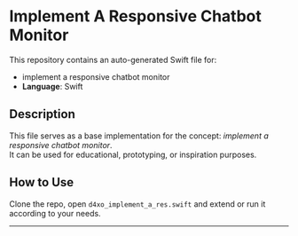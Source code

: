 # Implement A Responsive Chatbot Monitor

This repository contains an auto-generated Swift file for:

- implement a responsive chatbot monitor
- **Language**: Swift

## Description

This file serves as a base implementation for the concept: *implement a responsive chatbot monitor*.  
It can be used for educational, prototyping, or inspiration purposes.

## How to Use

Clone the repo, open `d4xo_implement_a_res.swift` and extend or run it according to your needs.

---


